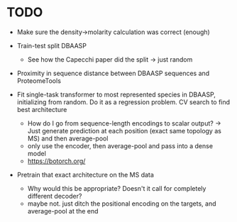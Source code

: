 # TODO

- Make sure the density->molarity calculation was correct (enough)

- Train-test split DBAASP
    - See how the Capecchi paper did the split -> just random

- Proximity in sequence distance between DBAASP sequences and ProteomeTools

- Fit single-task transformer to most represented species in DBAASP, initializing from random. Do it as a regression problem. CV search to find best architecture
    - How do I go from sequence-length encodings to scalar output? -> Just generate prediction at each position (exact same topology as MS) and then average-pool
    - only use the encoder, then average-pool and pass into a dense model
    - https://botorch.org/

- Pretrain that exact architecture on the MS data
    - Why would this be appropriate? Doesn't it call for completely different decoder?
    - maybe not. just ditch the positional encoding on the targets, and average-pool at the end